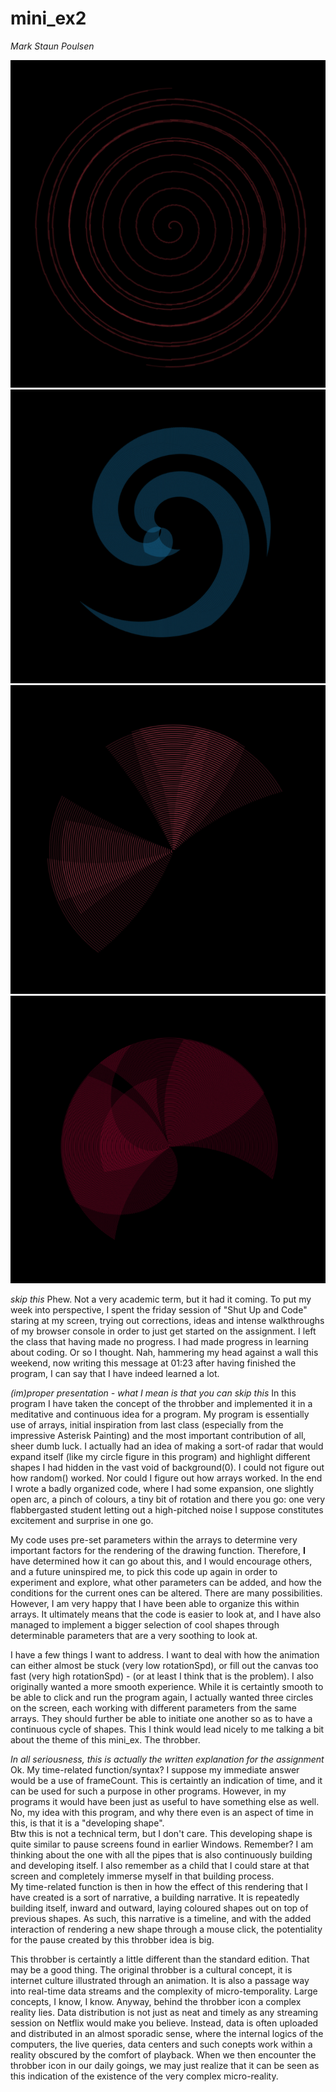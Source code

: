 # mini_ex2
*Mark Staun Poulsen*


![Running Program](Images/1.jpg)
![Running Program](Images/2.jpg)
![Running Program](Images/3.jpg)
![Running Program](Images/4.jpg)

*skip this*
Phew. Not a very academic term, but it had it coming. To put my week into perspective, I spent the friday session of "Shut Up and Code" staring at my screen, trying out corrections, ideas and intense walkthroughs of my browser console in order to just get started on the assignment. I left the class that having made no progress. I had made progress in learning about coding. Or so I thought. Nah, hammering my head against a wall this weekend, now writing this message at 01:23 after having finished the program, I can say that I have indeed learned a lot.

*(im)proper presentation - what I mean is that you can skip this*
In this program I have taken the concept of the throbber and implemented it in a meditative and continuous idea for a program. My program is essentially use of arrays, initial inspiration from last class (especially from the impressive Asterisk Painting) and the most important contribution of all, sheer dumb luck. I actually had an idea of making a sort-of radar that would expand itself (like my circle figure in this program) and highlight different shapes I had hidden in the vast void of background(0). I could not figure out how random() worked. Nor could I figure out how arrays worked. In the end I wrote a badly organized code, where I had some expansion, one slightly open arc, a pinch of colours, a tiny bit of rotation and there you go: one very flabbergasted student letting out a high-pitched noise I suppose constitutes excitement and surprise in one go.

My code uses pre-set parameters within the arrays to determine very important factors for the rendering of the drawing function. Therefore, **I** have determined how it can go about this, and I would encourage others, and a future uninspired me, to pick this code up again in order to experiment and explore, what other parameters can be added, and how the conditions for the current ones can be altered. There are many possibilities. However, I am very happy that I have been able to organize this within arrays. It ultimately means that the code is easier to look at, and I have also managed to implement a bigger selection of cool shapes through determinable parameters that are a very soothing to look at.

I have a few things I want to address. I want to deal with how the animation can either almost be stuck (very low rotationSpd), or fill out the canvas too fast (very high rotationSpd) - (or at least I think that is the problem). I also originally wanted a more smooth experience. While it is certaintly smooth to be able to click and run the program again, I actually wanted three circles on the screen, each working with different parameters from the same arrays. They should further be able to initiate one another so as to have a continuous cycle of shapes. This I think would lead nicely to me talking a bit about the theme of this mini_ex. The throbber.  

*In all seriousness, this is actually the written explanation for the assignment*  
Ok. My time-related function/syntax? I suppose my immediate answer would be a use of frameCount. This is certaintly an indication of time, and it can be used for such a purpose in other programs. However, in my programs it would have been just as useful to have something else as well. No, my idea with this program, and why there even is an aspect of time in this, is that it is a "developing shape".  
Btw this is not a technical term, but I don't care. This developing shape is quite similar to pause screens found in earlier Windows. Remember? I am thinking about the one with all the pipes that is also continuously building and developing itself. I also remember as a child that I could stare at that screen and completely immerse myself in that building process.  
My time-related function is then in how the effect of this rendering that I have created is a sort of narrative, a building narrative. It is repeatedly building itself, inward and outward, laying coloured shapes out on top of previous shapes. As such, this narrative is a timeline, and with the added interaction of rendering a new shape through a mouse click, the potentiality for the pause created by this throbber idea is big.  

This throbber is certaintly a little different than the standard edition. That may be a good thing. The original throbber is a cultural concept, it is internet culture illustrated through an animation. It is also a passage way into real-time data streams and the complexity of micro-temporality. Large concepts, I know, I know. Anyway, behind the throbber icon a complex reality lies. Data distribution is not just as neat and timely as any streaming session on Netflix would make you believe. Instead, data is often uploaded and distributed in an almost sporadic sense, where the internal logics of the computers, the live queries, data centers and such conepts work within a reality obscured by the comfort of playback. When we then encounter the throbber icon in our daily goings, we may just realize that it can be seen as this indication of the existence of the very complex micro-reality.
